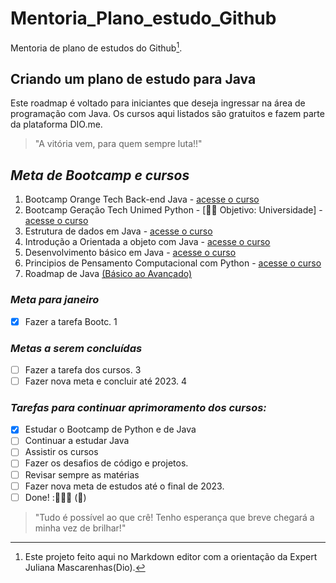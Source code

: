 # Mentoria_Plano_estudo_Github

Mentoria de plano de estudos do Github[^1].

## Criando um plano de estudo para Java

Este roadmap é voltado para iniciantes que deseja ingressar na área de programação com Java. Os 
cursos aqui listados são gratuitos e fazem parte da plataforma DIO.me.

>"A vitória vem, para quem sempre luta!!"
<!-- Minhas palavras -->

## _*Meta de Bootcamp e cursos*_

1. Bootcamp Orange Tech Back-end Java - [acesse o curso](https://web.dio.me/track/orange-tech-backend)
2. Bootcamp Geração Tech Unimed Python - [👩‍💻 Objetivo: Universidade] - [acesse o curso](https://web.dio.me/track/geracao-tech-unimed-bh-ciencia-de-dados)
3. Estrutura de dados em Java - [acesse o curso](https://web.dio.me/course/estrutura-de-dados-em-java-introducao/learning/11e9cb23-9b15-4a01-b5bc-80c5d27b2c58)
4. Introdução a Orientada a objeto com Java - [acesse o curso](https://web.dio.me/course/praticando-orientacao-a-objetos-com-java/learning/bd32419b-9081-4426-ad13-e6d380e93443)
5. Desenvolvimento básico em Java - [acesse o curso](https://web.dio.me/course/desenvolvimento-basico-em-java/learning/38d441ef-3c29-4ca4-9047-178603a8f656)
6. Principios de Pensamento Computacional com Python - [acesse o curso](https://web.dio.me/course/principios-de-pensamento-computacional-com-python/learning/b1f54af3-02b7-4d87-8896-6d54f3317b97)
7. Roadmap de Java [(Básico ao Avançado)]( https://github.com/julianazanelatto/roadmap_java_repo)

### _*Meta para janeiro*_
- [x] Fazer a tarefa Bootc. 1

### _*Metas a serem concluídas*_ 
- [ ] Fazer a tarefa dos cursos. 3 
- [ ] Fazer nova meta e concluir até 2023. 4

### _*Tarefas para continuar aprimoramento dos cursos:*_
- [x] Estudar o Bootcamp de Python e de Java
- [ ] Continuar a estudar Java
- [ ] Assistir os cursos
- [ ] Fazer os desafios de código e projetos.
- [ ] Revisar sempre as matérias
- [ ] Fazer nova meta de estudos até o final de 2023.
- [ ] Done! :🚀👩‍💻 (:tada:)

>"Tudo é possível ao que crê! Tenho esperança que breve chegará a minha vez de brilhar!" 

[^1]: Este projeto feito aqui no Markdown editor com a orientação da Expert Juliana Mascarenhas(Dio).                                                                                                               
